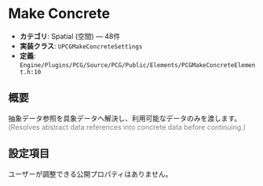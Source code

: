 # Make Concrete

- **カテゴリ**: Spatial (空間) — 48件
- **実装クラス**: `UPCGMakeConcreteSettings`
- **定義**: `Engine/Plugins/PCG/Source/PCG/Public/Elements/PCGMakeConcreteElement.h:10`

## 概要

抽象データ参照を具象データへ解決し、利用可能なデータのみを渡します。<br><span style='color:gray'>(Resolves abstract data references into concrete data before continuing.)</span>

## 設定項目


ユーザーが調整できる公開プロパティはありません。
